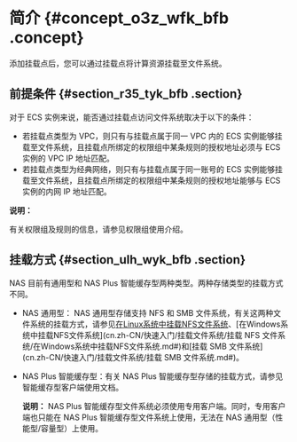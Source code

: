 # 简介 {#concept_o3z_wfk_bfb .concept}

添加挂载点后，您可以通过挂载点将计算资源挂载至文件系统。

## 前提条件 {#section_r35_tyk_bfb .section}

对于 ECS 实例来说，能否通过挂载点访问文件系统取决于以下的条件：

-   若挂载点类型为 VPC，则只有与挂载点属于同一 VPC 内的 ECS 实例能够挂载至文件系统，且挂载点所绑定的权限组中某条规则的授权地址必须与 ECS 实例的 VPC IP 地址匹配。
-   若挂载点类型为经典网络，则只有与挂载点属于同一账号的 ECS 实例能够挂载至文件系统，且挂载点所绑定的权限组中某条规则的授权地址能够与 ECS 实例的内网 IP 地址匹配。

**说明：** 

有关权限组及规则的信息，请参见权限组使用介绍。

## 挂载方式 {#section_ulh_wyk_bfb .section}

NAS 目前有通用型和 NAS Plus 智能缓存型两种类型。两种存储类型的挂载方式不同。

-   NAS 通用型： NAS 通用型存储支持 NFS 和 SMB 文件系统，有关这两种文件系统的挂载方式，请参见[在Linux系统中挂载NFS文件系统](cn.zh-CN/.md#)、[在Windows系统中挂载NFS文件系统](cn.zh-CN/快速入门/挂载文件系统/挂载 NFS 文件系统/在Windows系统中挂载NFS文件系统.md#)和[挂载 SMB 文件系统](cn.zh-CN/快速入门/挂载文件系统/挂载 SMB 文件系统.md#)。
-   NAS Plus 智能缓存型：有关 NAS Plus 智能缓存型存储的挂载方式，请参见智能缓存型客户端使用文档。

    **说明：** NAS Plus 智能缓存型文件系统必须使用专用客户端。同时，专用客户端也只能在 NAS Plus 智能缓存型文件系统上使用，无法在 NAS 通用型（性能型/容量型）上使用。


